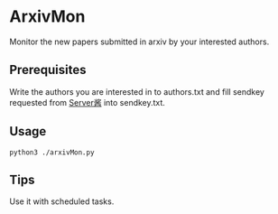 # ArxivMon
Monitor the new papers  submitted in arxiv by your interested authors.


## Prerequisites
Write the authors you are interested in to authors.txt and fill sendkey requested from [Server酱](https://sct.ftqq.com) into sendkey.txt.


## Usage
```
python3 ./arxivMon.py
```
## Tips
Use it with scheduled tasks.
